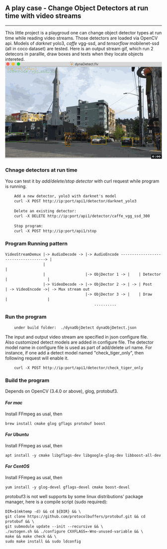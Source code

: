 ##  A play case - Change Object Detectors at run time with video streams
---------

This little project is a playgroud one can change object detector types at run time while reading video streams. Those detectors are loaded via OpenCV api. Models of *darknet* yolo3, *caffe* vgg-ssd, and *tensorflow* mobilenet-ssd (all in coco dataset) are tested. Here is an output stream gif, which run 2 detecors in parallle, draw boxes and texts when they locate objects intereted.
![dynaDetect](../../asset/dynaDetect.gif)

### Chnage detectors at run time

You can test it by *add/delete/stop detector* with curl request while program is running.

``` shell
    Add a new detector, yolo3 with darknet's model
    curl -X POST http://ip:port/api1/detector/darknet_yolo3
    
    Delete an existing detector:
    curl -X DELETE http://ip:port/api1/detector/caffe_vgg_ssd_300
    
    Stop program:
    curl -X POST http://ip:port/api1/stop
```

### Program Running pattern

```
VideoStreamDemux |-> AudioDecode -> |-> AudioEncode ------------------------------------> |
                 |                                                                        |
                 |                  |-> ObjDector 1 -> |    | Detector |                  |
                 |-> VideoDecode -> |-> ObjDector 2 -> | -> | Post     | -> VideoEncode ->| -> Mux stream out
                                    |-> ObjDector 3 -> |    | Draw     |                  |
                                        ..........
```

### Run the program

``` 
    under build folder:  ./dynaObjDetect dynaObjDetect.json
```
The input and output video stream are specified in json configure file.   
Also customized detect models are added in configure file. The detector model name in configure file is used as part of add/delete url name. For instance, if one add a detect model named "check_tiger_only", then following request will enable it.
``` shell
    curl -X POST http://ip:port/api1/detector/check_tiger_only
```


### Build the program

Depends on OpenCV (3.4.0 or above), glog, protobuf3.

#### *For mac*
Install FFmpeg as usal, then
``` shell
brew install cmake glog gflags protobuf boost 
```

#### *For Ubuntu*
Install FFmpeg as usal, then  
```
apt install -y cmake libgflags-dev libgoogle-glog-dev libboost-all-dev
```

#### *For CentOS*
Install FFmpeg as usal, then  
``` shell
yum install -y glog-devel gflags-devel cmake boost-devel
```

protobuf3 is not well supports by some linux distributions' package manager, here is a compile script (sudo required):
```
DIR=$(mktemp -d) && cd ${DIR} && \
git clone https://github.com/protocolbuffers/protobuf.git && cd protobuf && \
git submodule update --init --recursive && \
./autogen.sh && ./configure CXXFLAGS=-Wno-unused-variable && \
make && make check && \
sudo make install && sudo ldconfig
```
